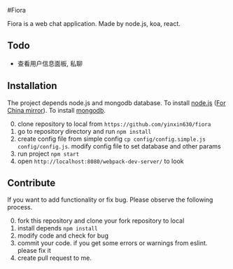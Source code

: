 #Fiora

Fiora is a web chat application. Made by node.js, koa, react.


## Todo

* 查看用户信息面板, 私聊

## Installation

The project depends node.js and mongodb database. To install [node.js](https://nodejs.org/en/download/) ([For China mirror](https://npm.taobao.org/mirrors/node)). To install [mongodb](https://docs.mongodb.com/manual/installation/).

0. clone repository to local from `https://github.com/yinxin630/fiora`
0. go to repository directory and run `npm install`
0. create config file from simple config `cp config/config.simple.js config/config.js`. modify config file to set database and other params
0. run project `npm start`
0. open `http://localhost:8080/webpack-dev-server/` to look

## Contribute

If you want to add functionality or fix bug. Please observe the following process.

0. fork this repository and clone your fork repository to local
0. install depends `npm install`
0. modify code and check for bug
0. commit your code. if you get some errors or warnings from eslint. please fix it
0. create pull request to me.